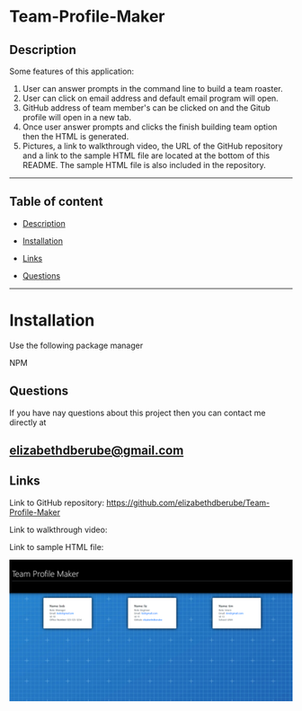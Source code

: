 # Team-Profile-Maker

 
## Description
Some features of this application:
1. User can answer prompts in the command line to build a team roaster.
2. User can click on email address and default email program will open.
3. GitHub address of team member's can be clicked on and the Gitub profile will open in a new tab. 
4. Once user answer prompts and clicks the finish building team option then the HTML is generated.
5. Pictures, a link to walkthrough video, the URL of the GitHub repository and a link to the sample HTML file are located at the bottom of this README. The sample HTML file is also included in the repository. 

---

## Table of content

* [Description](#description)

* [Installation](#installation)

* [Links](#links)

* [Questions](#questions)

---

# Installation 

Use the following package manager

NPM
  
## Questions

If you have nay questions about this project then you can contact me directly at 

elizabethdberube@gmail.com
----

## Links

Link to GitHub repository: https://github.com/elizabethdberube/Team-Profile-Maker

Link to walkthrough video:


Link to sample HTML file:



![image](Screenshot.png)


